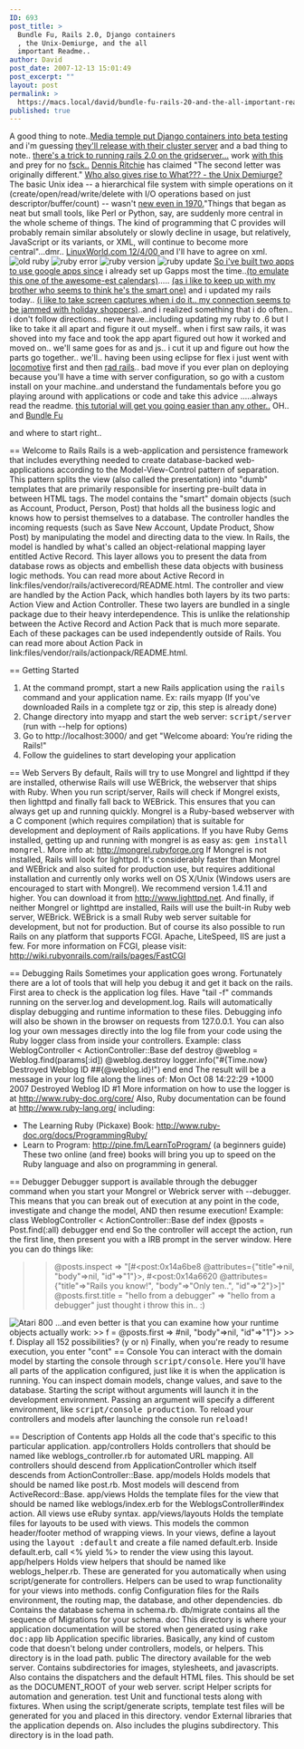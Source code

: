 ```yaml
---
ID: 693
post_title: >
  Bundle Fu, Rails 2.0, Django containers
  , the Unix-Demiurge, and the all
  important Readme..
author: David
post_date: 2007-12-13 15:01:49
post_excerpt: ""
layout: post
permalink: >
  https://macs.local/david/bundle-fu-rails-20-and-the-all-important-readme/
published: true
---
```

A good thing to note..<a href="http://www.mediatemple.net/labs/grid/gc-django-prebeta.htm">Media temple put Django containers into beta testing</a> and i'm guessing <a href="http://mediatemple.net/labs/cs/">they'll release with their cluster server</a> and a bad thing to note.. <a href="http://kb.mediatemple.net/article.php?id=787"> there's a trick to running rails 2.0 on the gridserver...</a> work <a href="http://kb.mediatemple.net/article.php?id=279">with this </a>and prey for no <a href="http://en.wikipedia.org/wiki/Fsck">fsck..</a>
<a href="http://en.wikipedia.org/wiki/Dennis_Ritchie">Dennis Ritchie</a> has claimed "The second letter was originally different."  <a href="http://groups.google.com/group/net.unix-wizards/msg/1c9d2e4c341f9b41">Who also gives rise to What??? - the Unix Demiurge?</a>The basic Unix idea -- a hierarchical file system with simple operations on it (create/open/read/write/delete with I/O operations based on just descriptor/buffer/count) -- wasn't <a href="http://www.itworld.com/Comp/3380/lw-12-ritchie/">new even in 1970.</a>"Things that began as neat but small tools, like Perl or Python, say, are suddenly more central in the whole scheme of things. The kind of programming that C provides will probably remain similar absolutely or slowly decline in usage, but relatively, JavaScript or its variants, or XML, will continue to become more central"...dmr.. <a href="http://www.itworld.com/Comp/3380/lw-12-ritchie/">LinuxWorld.com 12/4/00 </a>and I'll have to agree on xml.
<img src="http://davidawindham.com/org/images/ruby6.png" alt="old ruby" />
<img src="http://davidawindham.com/org/images/ruby3.png" alt="ruby error" />
<img src="http://davidawindham.com/org/images/ruby5.png" alt="ruby version" />
<img src="http://davidawindham.com/org/images/ruby4.png" alt="ruby update" />
<a href="http://wiki.rubyonrails.com/rails/pages/Calendar+Helper+Plugin">So i've built two apps to use google apps since</a> i already set up Gapps most the time..<a href="http://spinstudentlife.com/event">(to emulate this one of the awesome-est calendars)</a>..... <a href="http://weblog.commandlinejunkie.com">(as i like to keep up with my brother who seems to think he's the smart one)</a> and i updated my rails today.. <a href="http://www.demiurgicdesign.com/ruby.html">(i like to take screen captures when i do it.. my connection seems to be jammed with holiday shoppers)</a>..and i realized something that i do often.. i don't follow directions.. never have..including updating my ruby to .6 but I like to take it all apart and figure it out myself.. when i first saw rails, it was shoved into my face and took the app apart figured out how it worked and moved on.. we'll same goes for as and js.. i cut it up and figure out how the parts go together.. we'll.. having been using eclipse for flex i just went with <a href="http://locomotive.raaum.org/">locomotive</a> first and then <a href="http://www.aptana.com/rails/">rad rails</a>.. bad move if you ever plan on deploying because you'll have a time with server configuration, so go with a custom install on your machine..and understand the fundamentals before you go playing around with applications or code and take this advice .....always read the readme.
<a href="http://hivelogic.com/narrative/articles/ruby-rails-mongrel-mysql-osx">this tutorial will get you going easier than any other..</a>
OH.. and  <a href="http://code.google.com/p/bundle-fu/">Bundle Fu </a>

and where to start right..

== Welcome to Rails
Rails is a web-application and persistence framework that includes everything
needed to create database-backed web-applications according to the
Model-View-Control pattern of separation. This pattern splits the view (also
called the presentation) into "dumb" templates that are primarily responsible
for inserting pre-built data in between HTML tags. The model contains the
"smart" domain objects (such as Account, Product, Person, Post) that holds all
the business logic and knows how to persist themselves to a database. The
controller handles the incoming requests (such as Save New Account, Update
Product, Show Post) by manipulating the model and directing data to the view.
In Rails, the model is handled by what's called an object-relational mapping
layer entitled Active Record. This layer allows you to present the data from
database rows as objects and embellish these data objects with business logic
methods. You can read more about Active Record in
link:files/vendor/rails/activerecord/README.html.
The controller and view are handled by the Action Pack, which handles both
layers by its two parts: Action View and Action Controller. These two layers
are bundled in a single package due to their heavy interdependence. This is
unlike the relationship between the Active Record and Action Pack that is much
more separate. Each of these packages can be used independently outside of
Rails.  You can read more about Action Pack in
link:files/vendor/rails/actionpack/README.html.

== Getting Started
1. At the command prompt, start a new Rails application using the <tt>rails</tt> command
   and your application name. Ex: rails myapp
   (If you've downloaded Rails in a complete tgz or zip, this step is already done)
2. Change directory into myapp and start the web server: <tt>script/server</tt> (run with --help for options)
3. Go to http://localhost:3000/ and get "Welcome aboard: You’re riding the Rails!"
4. Follow the guidelines to start developing your application

== Web Servers
By default, Rails will try to use Mongrel and lighttpd if they are installed, otherwise
Rails will use WEBrick, the webserver that ships with Ruby. When you run script/server,
Rails will check if Mongrel exists, then lighttpd and finally fall back to WEBrick. This ensures
that you can always get up and running quickly.
Mongrel is a Ruby-based webserver with a C component (which requires compilation) that is
suitable for development and deployment of Rails applications. If you have Ruby Gems installed,
getting up and running with mongrel is as easy as: <tt>gem install mongrel</tt>.
More info at: http://mongrel.rubyforge.org
If Mongrel is not installed, Rails will look for lighttpd. It's considerably faster than
Mongrel and WEBrick and also suited for production use, but requires additional
installation and currently only works well on OS X/Unix (Windows users are encouraged
to start with Mongrel). We recommend version 1.4.11 and higher. You can download it from
http://www.lighttpd.net.
And finally, if neither Mongrel or lighttpd are installed, Rails will use the built-in Ruby
web server, WEBrick. WEBrick is a small Ruby web server suitable for development, but not
for production.
But of course its also possible to run Rails on any platform that supports FCGI.
Apache, LiteSpeed, IIS are just a few. For more information on FCGI,
please visit: http://wiki.rubyonrails.com/rails/pages/FastCGI

== Debugging Rails
Sometimes your application goes wrong.  Fortunately there are a lot of tools that
will help you debug it and get it back on the rails.
First area to check is the application log files.  Have "tail -f" commands running
on the server.log and development.log. Rails will automatically display debugging
and runtime information to these files. Debugging info will also be shown in the
browser on requests from 127.0.0.1.
You can also log your own messages directly into the log file from your code using
the Ruby logger class from inside your controllers. Example:
  class WeblogController < ActionController::Base
    def destroy
      @weblog = Weblog.find(params[:id])
      @weblog.destroy
      logger.info("#{Time.now} Destroyed Weblog ID ##{@weblog.id}!")
    end
  end
The result will be a message in your log file along the lines of:
  Mon Oct 08 14:22:29 +1000 2007 Destroyed Weblog ID #1
More information on how to use the logger is at http://www.ruby-doc.org/core/
Also, Ruby documentation can be found at http://www.ruby-lang.org/ including:
* The Learning Ruby (Pickaxe) Book: http://www.ruby-doc.org/docs/ProgrammingRuby/
* Learn to Program: http://pine.fm/LearnToProgram/  (a beginners guide)
These two online (and free) books will bring you up to speed on the Ruby language
and also on programming in general.

== Debugger
Debugger support is available through the debugger command when you start your Mongrel or
Webrick server with --debugger. This means that you can break out of execution at any point
in the code, investigate and change the model, AND then resume execution! Example:
  class WeblogController < ActionController::Base
    def index
      @posts = Post.find(:all)
      debugger
    end
  end
So the controller will accept the action, run the first line, then present you
with a IRB prompt in the server window. Here you can do things like:
  >> @posts.inspect
  => "[#<post:0x14a6be8 @attributes={"title"=>nil, "body"=>nil, "id"=>"1"}>,
       #<post:0x14a6620 @attributes={"title"=>"Rails you know!", "body"=>"Only ten..", "id"=>"2"}>]"
  >> @posts.first.title = "hello from a debugger"
  => "hello from a debugger"
just thought i throw this in.. :)
<img src="http://davidawindham.com/org/images/Atari800.jpg" alt="Atari 800" />
...and even better is that you can examine how your runtime objects actually work:
  >> f = @posts.first
  => #<post:0x13630c4 @attributes={"title"=>nil, "body"=>nil, "id"=>"1"}>
  >> f.
  Display all 152 possibilities? (y or n)
Finally, when you're ready to resume execution, you enter "cont"
== Console
You can interact with the domain model by starting the console through <tt>script/console</tt>.
Here you'll have all parts of the application configured, just like it is when the
application is running. You can inspect domain models, change values, and save to the
database. Starting the script without arguments will launch it in the development environment.
Passing an argument will specify a different environment, like <tt>script/console production</tt>.
To reload your controllers and models after launching the console run <tt>reload!</tt>


== Description of Contents
app
  Holds all the code that's specific to this particular application.
app/controllers
  Holds controllers that should be named like weblogs_controller.rb for
  automated URL mapping. All controllers should descend from ApplicationController
  which itself descends from ActionController::Base.
app/models
  Holds models that should be named like post.rb.
  Most models will descend from ActiveRecord::Base.
app/views
  Holds the template files for the view that should be named like
  weblogs/index.erb for the WeblogsController#index action. All views use eRuby
  syntax.
app/views/layouts
  Holds the template files for layouts to be used with views. This models the common
  header/footer method of wrapping views. In your views, define a layout using the
  <tt>layout :default</tt> and create a file named default.erb. Inside default.erb,
  call <% yield %> to render the view using this layout.
app/helpers
  Holds view helpers that should be named like weblogs_helper.rb. These are generated
  for you automatically when using script/generate for controllers. Helpers can be used to
  wrap functionality for your views into methods.
config
  Configuration files for the Rails environment, the routing map, the database, and other dependencies.
db
  Contains the database schema in schema.rb.  db/migrate contains all
  the sequence of Migrations for your schema.
doc
  This directory is where your application documentation will be stored when generated
  using <tt>rake doc:app</tt>
lib
  Application specific libraries. Basically, any kind of custom code that doesn't
  belong under controllers, models, or helpers. This directory is in the load path.
public
  The directory available for the web server. Contains subdirectories for images, stylesheets,
  and javascripts. Also contains the dispatchers and the default HTML files. This should be
  set as the DOCUMENT_ROOT of your web server.
script
  Helper scripts for automation and generation.
test
  Unit and functional tests along with fixtures. When using the script/generate scripts, template
  test files will be generated for you and placed in this directory.
vendor
  External libraries that the application depends on. Also includes the plugins subdirectory.
  This directory is in the load path.
